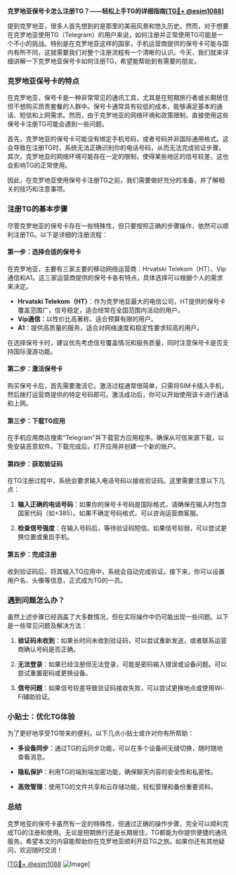 **克罗地亚保号卡怎么注册TG？——轻松上手TG的详细指南[[TG💪+ @esim1088](https://t.me/s/esim1088)]**

提到克罗地亚，很多人首先想到的是那里的美丽风景和悠久历史。然而，对于想要在克罗地亚使用TG（Telegram）的用户来说，如何注册并正常使用TG可能是一个不小的挑战。特别是在克罗地亚这样的国家，手机运营商提供的保号卡可能与国内有所不同，这就需要我们对整个注册流程有一个清晰的认识。今天，我们就来详细讲解一下克罗地亚保号卡如何注册TG，希望能帮助到有需要的朋友。

### 克罗地亚保号卡的特点

在克罗地亚，保号卡是一种非常常见的通讯工具，尤其是在短期旅行者或长期居住但不想购买昂贵套餐的人群中。保号卡通常具有较低的成本，能够满足基本的通话、短信和上网需求。然而，由于克罗地亚的网络环境和政策限制，直接使用这些保号卡注册TG可能会遇到一些问题。

首先，克罗地亚的保号卡可能没有绑定手机号码，或者号码并非国际通用格式。这会导致在注册TG时，系统无法正确识别你的电话号码，从而无法完成验证步骤。其次，克罗地亚的网络环境可能存在一定的限制，使得某些地区的信号较差，这也会影响TG的正常使用。

因此，在克罗地亚使用保号卡注册TG之前，我们需要做好充分的准备，并了解相关的技巧和注意事项。

### 注册TG的基本步骤

尽管克罗地亚的保号卡存在一些特殊性，但只要按照正确的步骤操作，依然可以顺利注册TG。以下是详细的注册流程：

#### 第一步：选择合适的保号卡

在克罗地亚，主要有三家主要的移动网络运营商：Hrvatski Telekom（HT）、Vip通信和A1。这三家运营商提供的保号卡各有特点，具体选择可以根据个人的需求来决定。

- **Hrvatski Telekom（HT）**：作为克罗地亚最大的电信公司，HT提供的保号卡覆盖范围广，信号稳定，适合经常在全国范围内活动的用户。
- **Vip通信**：以性价比高著称，适合预算有限的用户。
- **A1**：提供高质量的服务，适合对网络速度和稳定性要求较高的用户。

在选择保号卡时，建议优先考虑信号覆盖情况和服务质量，同时注意保号卡是否支持国际漫游功能。

#### 第二步：激活保号卡

购买保号卡后，首先需要激活它。激活过程通常很简单，只需将SIM卡插入手机，然后拨打运营商提供的特定号码即可。激活成功后，你可以开始使用该卡进行通话和上网。

#### 第三步：下载TG应用

在手机应用商店搜索“Telegram”并下载官方应用程序。确保从可信来源下载，以免安装恶意软件。下载完成后，打开应用并创建一个新的账户。

#### 第四步：获取验证码

在TG注册过程中，系统会要求输入电话号码以接收验证码。这里需要注意以下几点：

1. **输入正确的电话号码**：如果你的保号卡号码是国际格式，请确保在输入时包含国家代码（如+385）。如果不确定号码格式，可以咨询运营商客服。
   
2. **检查信号强度**：在输入号码后，等待验证码短信。如果信号较弱，可以尝试更换位置或重启手机。

#### 第五步：完成注册

收到验证码后，将其输入TG应用中，系统会自动完成验证。接下来，你可以设置用户名、头像等信息，正式成为TG的一员。

### 遇到问题怎么办？

虽然上述步骤已经涵盖了大多数情况，但在实际操作中仍可能出现一些问题。以下是一些常见问题及解决方法：

1. **验证码未收到**：如果长时间未收到验证码，可以尝试重新发送，或者联系运营商确认号码是否正确。
   
2. **无法登录**：如果已经注册但无法登录，可能是密码输入错误或设备问题。可以尝试重置密码或更换设备。

3. **信号问题**：如果信号较差导致验证码接收失败，可以尝试更换地点或使用Wi-Fi辅助验证。

### 小贴士：优化TG体验

为了更好地享受TG带来的便利，以下几点小贴士或许对你有所帮助：

- **多设备同步**：通过TG的云同步功能，可以在多个设备间无缝切换，随时随地查看消息。
  
- **隐私保护**：利用TG的端到端加密功能，确保聊天内容的安全性和私密性。

- **高效管理**：使用TG的文件共享和云存储功能，轻松管理和备份重要资料。

### 总结

克罗地亚的保号卡虽然有一定的特殊性，但通过正确的操作步骤，完全可以顺利完成TG的注册和使用。无论是短期旅行还是长期居住，TG都能为你提供便捷的通讯服务。希望本文的内容能帮助你在克罗地亚顺利开启TG之旅。如果你还有其他疑问，欢迎随时交流！

[[TG💪+ @esim1088](https://t.me/s/esim1088) ![Image](https://i.postimg.cc/4NQfJmqS/Snipaste-2025-05-13-00-14-12.png)]
